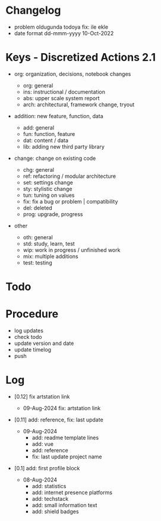 # Changelog
- problem oldugunda todoya fix: ile ekle
- date format dd-mmm-yyyy 10-Oct-2022

# Keys - Discretized Actions 2.1
- org: organization, decisions, notebook changes
    - org: general
    - ins: instructional / documentation
    - abs: upper scale system report
    - arch: architectural, framework change, tryout

- addition: new feature, function, data
    - add: general
    - fun: function, feature
    - dat: content / data
    - lib: adding new third party library

- change: change on existing code
    - chg: general
    - ref: refactoring / modular architecture
    - set: settings change
    - sty: stylistic change
    - tun: tuning on values
    - fix: fix a bug or problem | compatibility
    - del: deleted
    - prog: upgrade, progress

- other
    - oth: general
    - std: study, learn, test
    - wip: work in progress / unfinished work
    - mix: multiple additions
    - test: testing

# Todo

# Procedure
- log updates
- check todo
- update version and date
- update timelog
- push

# Log 
- [0.12] fix artstation link
    - 09-Aug-2024 fix: artstation link

- [0.11] add: reference, fix: last update
    - 09-Aug-2024
        - add: readme template lines
        - add: vue
        - add: reference
        - fix: last update project name

- [0.1] add: first profile block
    - 08-Aug-2024
        - add: statistics
        - add: internet presence platforms
        - add: techstack
        - add: small information text
        - add: shield badges

